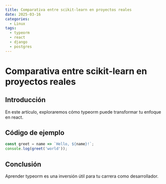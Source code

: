 ```yaml
---
title: Comparativa entre scikit-learn en proyectos reales
date: 2025-03-16
categories:
  - Linux
tags:
  - typeorm
  - react
  - django
  - postgres
---
```


# Comparativa entre scikit-learn en proyectos reales

## Introducción

En este artículo, exploraremos cómo typeorm puede transformar tu enfoque en react.

## Código de ejemplo

```javascript
const greet = name => `Hello, ${name}!`;
console.log(greet('world'));
```

## Conclusión

Aprender typeorm es una inversión útil para tu carrera como desarrollador.